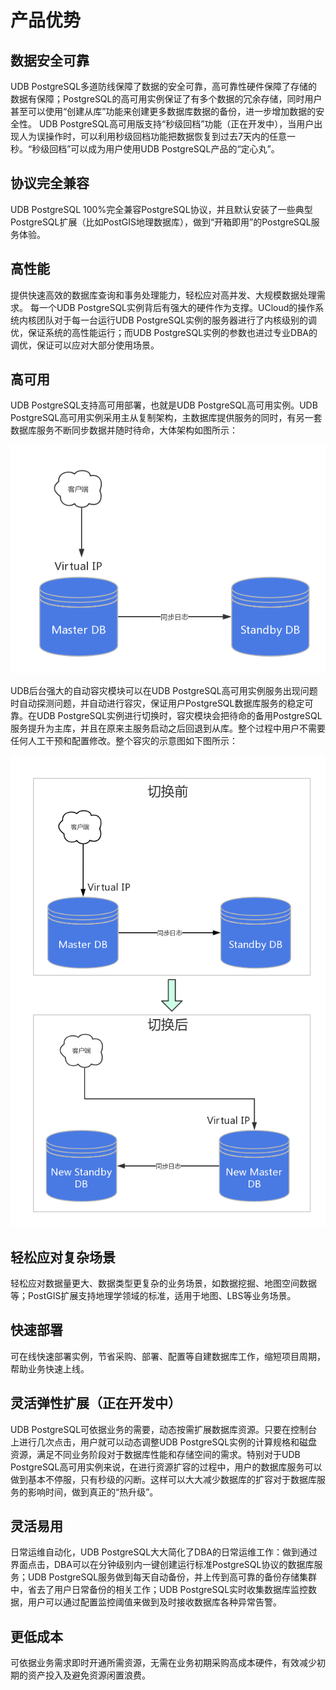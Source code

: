 # 产品优势

## 数据安全可靠

UDB PostgreSQL多道防线保障了数据的安全可靠，高可靠性硬件保障了存储的数据有保障；PostgreSQL的高可用实例保证了有多个数据的冗余存储，同时用户甚至可以使用“创建从库”功能来创建更多数据库数据的备份，进一步增加数据的安全性。
UDB PostgreSQL高可用版支持“秒级回档”功能（正在开发中），当用户出现人为误操作时，可以利用秒级回档功能把数据恢复到过去7天内的任意一秒。“秒级回档”可以成为用户使用UDB PostgreSQL产品的“定心丸”。

## 协议完全兼容

UDB PostgreSQL 100%完全兼容PostgreSQL协议，并且默认安装了一些典型PostgreSQL扩展（比如PostGIS地理数据库），做到“开箱即用”的PostgreSQL服务体验。

## 高性能

提供快速高效的数据库查询和事务处理能力，轻松应对高并发、大规模数据处理需求。 每一个UDB PostgreSQL实例背后有强大的硬件作为支撑。UCloud的操作系统内核团队对于每一台运行UDB PostgreSQL实例的服务器进行了内核级别的调优，保证系统的高性能运行；而UDB
PostgreSQL实例的参数也进过专业DBA的调优，保证可以应对大部分使用场景。

## 高可用

UDB PostgreSQL支持高可用部署，也就是UDB PostgreSQL高可用实例。UDB PostgreSQL高可用实例采用主从复制架构，主数据库提供服务的同时，有另一套数据库服务不断同步数据并随时待命，大体架构如图所示：

![image](/images/pg-v4.png)

UDB后台强大的自动容灾模块可以在UDB PostgreSQL高可用实例服务出现问题时自动探测问题，并自动进行容灾，保证用户PostgreSQL数据库服务的稳定可靠。在UDB PostgreSQL实例进行切换时，容灾模块会把待命的备用PostgreSQL服务提升为主库，并且在原来主服务启动之后回退到从库。整个过程中用户不需要任何人工干预和配置修改。整个容灾的示意图如下图所示：

![image](/images/pg-v4-01.png)

## 轻松应对复杂场景

轻松应对数据量更大、数据类型更复杂的业务场景，如数据挖掘、地图空间数据等；PostGIS扩展支持地理学领域的标准，适用于地图、LBS等业务场景。

## 快速部署

可在线快速部署实例，节省采购、部署、配置等自建数据库工作，缩短项目周期，帮助业务快速上线。

## 灵活弹性扩展（正在开发中）

UDB PostgreSQL可依据业务的需要，动态按需扩展数据库资源。只要在控制台上进行几次点击，用户就可以动态调整UDB PostgreSQL实例的计算规格和磁盘资源，满足不同业务阶段对于数据库性能和存储空间的需求。特别对于UDB PostgreSQL高可用实例来说，在进行资源扩容的过程中，用户的数据库服务可以做到基本不停服，只有秒级的闪断。这样可以大大减少数据库的扩容对于数据库服务的影响时间，做到真正的“热升级”。

## 灵活易用

日常运维自动化，UDB PostgreSQL大大简化了DBA的日常运维工作：做到通过界面点击，DBA可以在分钟级别内一键创建运行标准PostgreSQL协议的数据库服务；UDB PostgreSQL服务做到每天自动备份，并上传到高可靠的备份存储集群中，省去了用户日常备份的相关工作；UDB PostgreSQL实时收集数据库监控数据，用户可以通过配置监控阈值来做到及时接收数据库各种异常告警。

## 更低成本

可依据业务需求即时开通所需资源，无需在业务初期采购高成本硬件，有效减少初期的资产投入及避免资源闲置浪费。
